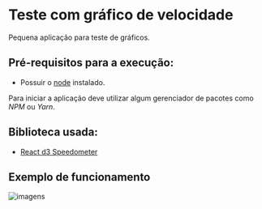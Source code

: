 # Teste com gráfico de velocidade

Pequena aplicação para teste de gráficos.

## Pré-requisitos para a execução:

- Possuir o [node](https://nodejs.org/en/) instalado.

Para iniciar a aplicação deve utilizar algum gerenciador de pacotes como _NPM_ ou _Yarn_.

## Biblioteca usada:
 - [React d3 Speedometer](https://github.com/palerdot/react-d3-speedometer#getting-started)

 ## Exemplo de funcionamento

 ![imagens](https://user-images.githubusercontent.com/20601076/148264522-e6b943e1-e178-4e0b-a317-ef1058ee0108.png)